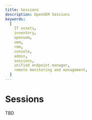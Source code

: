 ```yaml
---
title: Sessions
description: OpenUEM Sessions
keywords:
  [
    IT assets,
    inventory,
    openuem,
    uem,
    rmm,
    console,
    admin,
    sessions,
    unified endpoint manager,
    remote monitoring and management,
  ]
---
```


# Sessions

TBD
